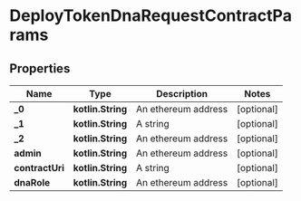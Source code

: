 
# DeployTokenDnaRequestContractParams

## Properties
Name | Type | Description | Notes
------------ | ------------- | ------------- | -------------
**_0** | **kotlin.String** | An ethereum address |  [optional]
**_1** | **kotlin.String** | A string |  [optional]
**_2** | **kotlin.String** | An ethereum address |  [optional]
**admin** | **kotlin.String** | An ethereum address |  [optional]
**contractUri** | **kotlin.String** | A string |  [optional]
**dnaRole** | **kotlin.String** | An ethereum address |  [optional]



